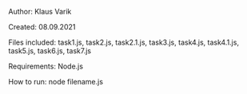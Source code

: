 Author: Klaus Varik

Created: 08.09.2021

Files included: task1.js, task2.js, task2.1.js, task3.js, task4.js, task4.1.js, task5.js, task6.js, task7.js

Requirements: Node.js

How to run: node filename.js

